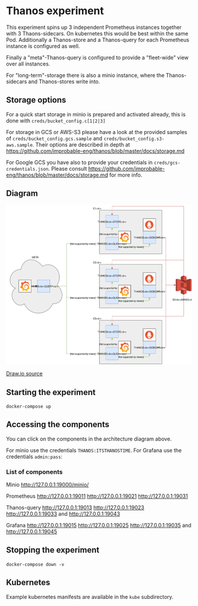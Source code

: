 # Thanos experiment

This experiment spins up 3 independent Prometheus instances together with 3 Thaons-sidecars. On kubernetes this would be best within the same Pod.
Additionally a Thanos-store and a Thanos-query for each Prometheus instance is configured as well.

Finally a "meta"-Thanos-query is configured to provide a "fleet-wide" view over all instances.

For "long-term"-storage there is also a minio instance, where the Thanos-sidecars and Thanos-stores write into.

## Storage options

For a quick start storage in minio is prepared and activated already, this is done with ```creds/bucket_config.c[1|2|3]```

For storage in GCS or AWS-S3 please have a look at the provided samples of ```creds/bucket_config.gcs.sample``` and ```creds/bucket_config.s3-aws.sample```. Their options are described in depth at <https://github.com/improbable-eng/thanos/blob/master/docs/storage.md>

For Google GCS you have also to provide your credentials in ```creds/gcs-credentials.json```. Please consult <https://github.com/improbable-eng/thanos/blob/master/docs/storage.md> for more info.

## Diagram

![Architecture](https://raw.githubusercontent.com/m-kraus/prometheus_experiments/master/thanos/Thanos_Architecture.svg?sanitize=true)

[Draw.io source](Thanos_Architecture.xml)

## Starting the experiment

```
docker-compose up
```

## Accessing the components

You can click on the components in the architecture diagram above.

For minio use the credentials ```THANOS:ITSTHANOSTIME```. For Grafana use the credentials ```admin:pass```:

### List of components

Minio <http://127.0.0.1:19000/minio/>

Prometheus <http://127.0.0.1:19011> <http://127.0.0.1:19021> <http://127.0.0.1:19031>

Thanos-query <http://127.0.0.1:19013> <http://127.0.0.1:19023> <http://127.0.0.1:19033> and <http://127.0.0.1:19043>

Grafana <http://127.0.0.1:19015> <http://127.0.0.1:19025> <http://127.0.0.1:19035> and <http://127.0.0.1:19045>

## Stopping the experiment

```
docker-compose down -v
```

## Kubernetes

Example kubernetes manifests are available in the ```kube``` subdirectory.